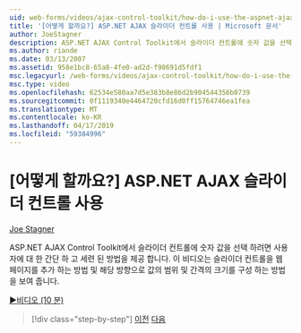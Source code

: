 ```yaml
---
uid: web-forms/videos/ajax-control-toolkit/how-do-i-use-the-aspnet-ajax-slider-control
title: '[어떻게 할까요?] ASP.NET AJAX 슬라이더 컨트롤 사용 | Microsoft 문서'
author: JoeStagner
description: ASP.NET AJAX Control Toolkit에서 슬라이더 컨트롤에 숫자 값을 선택 하려면 사용자에 대 한 간단 하 고 세련 된 방법을 제공 합니다. 이 비디오에서는 ad 방법...
ms.author: riande
ms.date: 03/13/2007
ms.assetid: 958e1bc8-65a8-4fe0-ad2d-f98691d5fdf1
msc.legacyurl: /web-forms/videos/ajax-control-toolkit/how-do-i-use-the-aspnet-ajax-slider-control
msc.type: video
ms.openlocfilehash: 62534e580aa7d5e383b8e86d2b904544356b0739
ms.sourcegitcommit: 0f1119340e4464720cfd16d0ff15764746ea1fea
ms.translationtype: MT
ms.contentlocale: ko-KR
ms.lasthandoff: 04/17/2019
ms.locfileid: "59384996"
---
```

# <a name="how-do-i-use-the-aspnet-ajax-slider-control"></a>[어떻게 할까요?] ASP.NET AJAX 슬라이더 컨트롤 사용

[Joe Stagner](https://github.com/JoeStagner)

ASP.NET AJAX Control Toolkit에서 슬라이더 컨트롤에 숫자 값을 선택 하려면 사용자에 대 한 간단 하 고 세련 된 방법을 제공 합니다. 이 비디오는 슬라이더 컨트롤을 웹 페이지를 추가 하는 방법 및 해당 방향으로 값의 범위 및 간격의 크기를 구성 하는 방법을 보여 줍니다.

[&#9654;비디오 (10 분)](https://channel9.msdn.com/Blogs/ASP-NET-Site-Videos/how-do-i-use-the-aspnet-ajax-slider-control)

> [!div class="step-by-step"]
> [이전](how-do-i-use-the-aspnet-ajax-confirmbutton-extender.md)
> [다음](how-do-i-use-the-aspnet-ajax-autocomplete-control.md)
